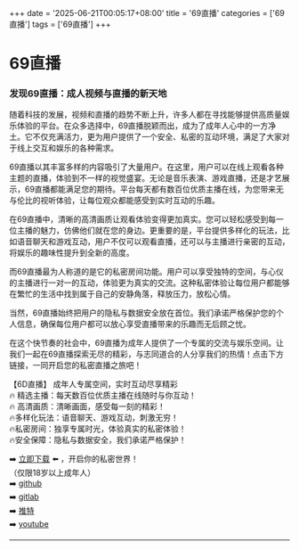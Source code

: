 +++
date = '2025-06-21T00:05:17+08:00'
title = '69直播'
categories = ['69直播']
tags = ['69直播']
+++

# 69直播

### 发现69直播：成人视频与直播的新天地

随着科技的发展，视频和直播的趋势不断上升，许多人都在寻找能够提供高质量娱乐体验的平台。在众多选择中，69直播脱颖而出，成为了成年人心中的一方净土。它不仅充满活力，更为用户提供了一个安全、私密的互动环境，满足了大家对于线上交互和娱乐的各种需求。

69直播以其丰富多样的内容吸引了大量用户。在这里，用户可以在线上观看各种主题的直播，体验到不一样的视觉盛宴。无论是音乐表演、游戏直播，还是才艺展示，69直播都能满足您的期待。平台每天都有数百位优质主播在线，为您带来无与伦比的视听体验，让每位观众都能感受到实时互动的乐趣。

在69直播中，清晰的高清画质让观看体验变得更加真实。您可以轻松感受到每一位主播的魅力，仿佛他们就在您的身边。更重要的是，平台提供多样化的玩法，比如语音聊天和游戏互动，用户不仅可以观看直播，还可以与主播进行亲密的互动，将娱乐的趣味性提升到全新的高度。

而69直播最为人称道的是它的私密房间功能。用户可以享受独特的空间，与心仪的主播进行一对一的互动，体验更为真实的交流。这种私密体验让每位用户都能够在繁忙的生活中找到属于自己的安静角落，释放压力，放松心情。

当然，69直播始终把用户的隐私与数据安全放在首位。我们承诺严格保护您的个人信息，确保每位用户都可以放心享受直播带来的乐趣而无后顾之忧。

在这个快节奏的社会中，69直播为成年人提供了一个专属的交流与娱乐空间。让我们一起在69直播探索无尽的精彩，与志同道合的人分享我们的热情！点击下方链接，一同开启您的私密直播之旅吧！

【6D直播】
成年人专属空间，实时互动尽享精彩  
🔥 精选主播：每天数百位优质主播在线随时与你互动！  
🔥 高清画质：清晰画面，感受每一刻的精彩！  
🔥多样化玩法：语音聊天、游戏互动，刺激无穷！  
🔥私密房间：独享专属时光，体验真实的私密体验！  
🔥安全保障：隐私与数据安全，我们承诺严格保护！  

➡️ [立即下载](https://down123.s3.ap-east-1.amazonaws.com/down/down.html?channelCode=blog) ⬅️ ，开启你的私密世界！  
（仅限18岁以上成年人）  
➡️ [github](https://aldult-live.github.io/)  
➡️ [gitlab](https://seo-09598d.gitlab.io/)  
➡️ [推特](https://x.com/wegame33)  
➡️ [youtube](https://www.youtube.com/@6Dlive)  

---
